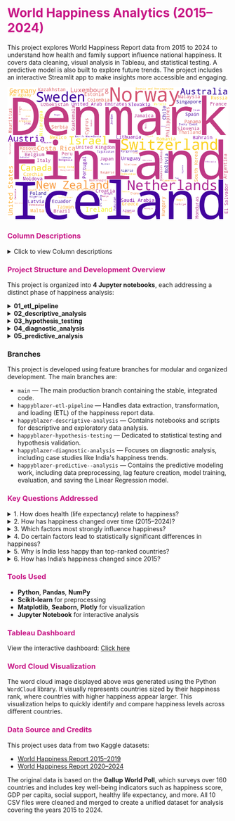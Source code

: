 <h1 style="color:#C71585;">World Happiness Analytics (2015–2024)</h1>

This project explores World Happiness Report data from 2015 to 2024 to understand how health and family support influence national happiness. It covers data cleaning, visual analysis in Tableau, and statistical testing. A predictive model is also built to explore future trends. The project includes an interactive Streamlit app to make insights more accessible and engaging.

![Happiness Word Cloud](data/images/happiness_wordcloud.png)

<h3 style="color:#C71585;">Column Descriptions</h3>

<details>
  <summary>Click to view Column descriptions</summary>

| **Column Name**                 | **Explanation**                                                                |
| ------------------------------- | ------------------------------------------------------------------------------ |
| `Country`                       | Name of the country                                                            |
| `Happiness Rank`                | Country’s position in the global happiness ranking for that year               |
| `Happiness Score`               | Overall happiness score based on survey data and contributing factors          |
| `Economy`                       | Contribution of GDP per capita to the happiness score                          |
| `Family`                        | Level of social support and family connections (based on survey responses)     |
| `Healthy life expectancy`       | Expected number of years a person can live in good health, starting from birth |
| `Freedom to make life choices`  | Level of freedom individuals feel in making life decisions                     |
| `Perceptions of corruption`     | Public perception of corruption in government and business                     |
| `Generosity`                    | Willingness to donate to others, based on survey data and donations            |
| `Continent`                     | Continent the country belongs to (added for regional analysis)                 |
| `Year`                          | Year the data was collected (2015–2024)                                        |
| `Happiness Rank (Cleaned Data)` | Adjusted rank after cleaning and standardizing the dataset                     |

</details>

<h3 style="color:#C71585;">Project Structure and Development Overview</h3>

This project is organized into **4 Jupyter notebooks**, each addressing a distinct phase of happiness analysis:

<details>
  <summary><strong>01_etl_pipeline</strong></summary>

This notebook handles the extraction, transformation, and loading (ETL) of happiness report data from 2015 to 2024. It combines and cleans data across 10 years, ensuring consistency and completeness. A final dataset of 131 countries with complete records is created by dropping countries with missing data. Additional feature engineering is performed to prepare the data for further analysis.

</details>

<details>
  <summary><strong>02_descriptive_analysis</strong></summary>

This notebook provides an overview of global happiness trends using descriptive analysis techniques. It includes key visualizations such as scatter plots, area charts, heatmaps, and bar charts. These explore relationships between health, happiness, and other contributing factors. The analysis also highlights differences in happiness patterns across continents and over time.

</details>

<details>
  <summary><strong>03_hypothesis_testing</strong></summary>

This notebook tests specific hypotheses to determine which factors significantly affect happiness. Statistical tests include the Kruskal-Wallis and Mann-Whitney U tests. Variables like family support, life expectancy, generosity, and continent are analyzed. The results provide evidence-based insights into which factors show significant differences in happiness levels.

</details>

<details>
  <summary><strong>04_diagnostic_analysis</strong></summary>

This notebook explores why India ranks lower in happiness compared to top countries. It shows that India scores less in income, health, and social support—key factors linked to happiness. It also tracks how India’s happiness score dropped from 2015 to 2020 and only partly recovered by 2024. These insights help identify what India needs to improve for better well-being.

</details>

<details>
  <summary><strong>05_predictive_analysis</strong></summary>

This notebook builds a model to predict future happiness scores of countries using data from 2015 to 2024. It includes data cleaning, creating lag features to capture past trends, and training models like Linear Regression and Random Forest. The notebook evaluates model performance and saves the Linear Regression model for future use. This helps forecast happiness trends and supports informed decision-making.

</details>

### Branches

This project is developed using feature branches for modular and organized development. The main branches are:

- `main` — The main production branch containing the stable, integrated code.
- `happyblazer-etl-pipeline` — Handles data extraction, transformation, and loading (ETL) of the happiness report data.
- `happyblazer-descriptive-analysis` — Contains notebooks and scripts for descriptive and exploratory data analysis.
- `happyblazer-hypothesis-testing` — Dedicated to statistical testing and hypothesis validation.
- `happyblazer-diagnostic-analysis` — Focuses on diagnostic analysis, including case studies like India's happiness trends.
- `happyblazer-predictive--analysis` — Contains the predictive modeling work, including data preprocessing, lag feature creation, model training, evaluation, and saving the Linear Regression model.

<h3 style="color:#C71585;">Key Questions Addressed</h3>

<details>
<summary>1. How does health (life expectancy) relate to happiness?</summary>

There is a strong positive correlation between healthy life expectancy and happiness scores across countries from 2015 to 2024. Countries with higher life expectancy generally report higher happiness levels. European nations tend to show both high life expectancy and happiness, while many African countries fall into the lower ranges. This suggests that improving health outcomes could be an effective way to increase national well-being.

</details>

<details>
<summary>2. How has happiness changed over time (2015–2024)?</summary>

Nordic countries like Finland, Denmark, Norway, and Sweden consistently rank among the happiest globally with stable scores. Their resilience reflects strong social systems and quality of life, even during crises such as the COVID-19 pandemic. Conversely, countries like Afghanistan and many Sub-Saharan African nations remain at the lowest happiness levels. India’s happiness scores fluctuate but generally stay in the lower-middle range, indicating ongoing challenges.

</details>

<details>
<summary>3. Which factors most strongly influence happiness?</summary>

Family and social connections show the strongest positive correlation with happiness at 0.82, highlighting their importance. Economic prosperity (GDP per capita) closely follows with a correlation of 0.81. Healthy life expectancy is also a major contributor with a correlation of 0.79. Perceptions of corruption negatively impact happiness, while generosity has only a weak positive correlation.

</details>

<details>
<summary>4. Do certain factors lead to statistically significant differences in happiness?</summary>

Statistical tests reveal that family support and life expectancy affect happiness levels. These factors show clear differences in average happiness scores between groups. Generosity, despite being positively viewed, does not have a significant statistical impact on happiness. This underscores the key role of social and health factors in well-being.

</details>

<details>
<summary>5. Why is India less happy than top-ranked countries?</summary>

India ranks lower in happiness because it scores significantly less in income, healthy life expectancy, and social support compared to top countries like Finland and Denmark. These three factors are closely linked to happiness. The top-performing countries maintain a strong balance across all of them, highlighting where India can focus to improve national well-being.

</details>

<details>
<summary>6. How has India’s happiness changed since 2015?</summary>

India’s happiness score declined from 4.5 in 2015 to around 3.5 in 2020, with the sharpest drop during the COVID-19 pandemic. By 2024, it recovered slightly to about 4.2 but remains below pre-2018 levels. This trend points to lasting effects of socioeconomic challenges that still impact overall happiness.

</details>

<h3 style="color:#C71585;">Tools Used</h3>

- **Python**, **Pandas**, **NumPy**
- **Scikit-learn** for preprocessing
- **Matplotlib**, **Seaborn**, **Plotly** for visualization
- **Jupyter Notebook** for interactive analysis

<h3 style="color:#C71585;">Tableau Dashboard</h3>

View the interactive dashboard: [Click here](https://public.tableau.com/app/profile/angel.jayakumar/viz/Book2_17521895743850/Whatmakenationshappy)

<h3 style="color:#C71585;">Word Cloud Visualization</h3>

The word cloud image displayed above was generated using the Python `WordCloud` library. It visually represents countries sized by their happiness rank, where countries with higher happiness appear larger. This visualization helps to quickly identify and compare happiness levels across different countries.

<h3 style="color:#C71585;">Data Source and Credits</h3>

This project uses data from two Kaggle datasets:

- [World Happiness Report 2015–2019](https://www.kaggle.com/datasets/unsdsn/world-happiness?select=2019.csv)
- [World Happiness Report 2020–2024](https://www.kaggle.com/datasets/samithsachidanandan/world-happiness-report-2020-2024)

The original data is based on the **Gallup World Poll**, which surveys over 160 countries and includes key well-being indicators such as happiness score, GDP per capita, social support, healthy life expectancy, and more. All 10 CSV files were cleaned and merged to create a unified dataset for analysis covering the years 2015 to 2024.

